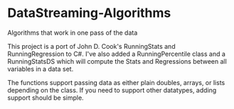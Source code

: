 # DataStreaming-Algorithms
Algorithms that work in one pass of the data

This project is a port of John D. Cook's RunningStats and RunningRegression to C#. I've also added a RunningPercentile
class and a RunningStatsDS which will compute the Stats and Regressions between all variables in a data set.

The functions support passing data as either plain doubles, arrays, or lists depending on the class. If you need to support
other datatypes, adding support should be simple.


